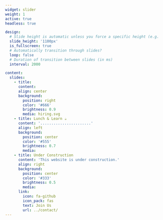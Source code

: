 ```yaml
---
widget: slider
weight: 1
active: true
headless: true

design:
  # Slide height is automatic unless you force a specific height (e.g. '400px')
  slide_height: '1100px'
  is_fullscreen: true
  # Automatically transition through slides?
  loop: false
  # Duration of transition between slides (in ms)
  interval: 2000

content:
  slides:
    - title:
      content:
      align: center
      background:
        position: right
        color: '#666'
        brightness: 0.9
        media: hiring.svg
    - title: Lunch & Learn ☕️
      content: '.......................'
      align: left
      background:
        position: center
        color: '#555'
        brightness: 0.7
        media:
    - title: Under Construction
      content: 'This website is under construction.'
      align: right
      background:
        position: center
        color: '#333'
        brightness: 0.5
        media:
      link:
        icon: fa-github
        icon_pack: fas
        text: Join Us
        url: ../contact/
---
```

